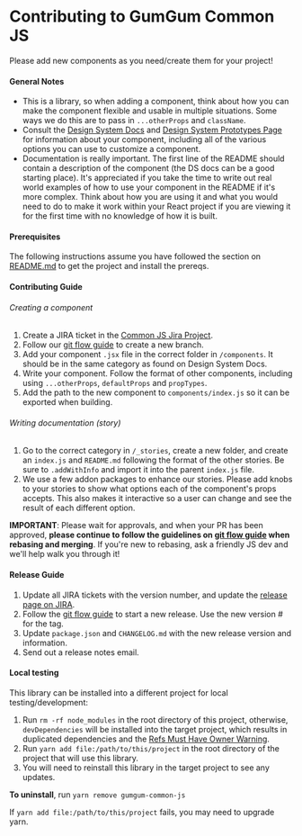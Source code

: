 # Contributing to GumGum Common JS

Please add new components as you need/create them for your project!


#### General Notes
- This is a library, so when adding a component, think about how you can make the component flexible and usable in multiple situations. Some ways we do this are to pass in `...otherProps` and `className`.
- Consult the [Design System Docs](https://ds.gumgum.com/stable/css) and [Design System Prototypes Page](https://ds.gumgum.com/stable) for information about your component, including all of the various options you can use to customize a component.
- Documentation is really important. The first line of the README should contain a description of the component (the DS docs can be a good starting place). It's appreciated if you take the time to write out real world examples of how to use your component in the README if it's more complex. Think about how you are using it and what you would need to do to make it work within your React project if you are viewing it for the first time with no knowledge of how it is built.


#### Prerequisites
The following instructions assume you have followed the section on [README.md](README.md) to get the project and install the prereqs.


#### Contributing Guide
###### Creating a component
1. Create a JIRA ticket in the [Common JS Jira Project](https://gumgum.jira.com/projects/CJL?selectedItem=com.atlassian.jira.jira-projects-plugin%3Arelease-page&status=all).
2. Follow our [git flow guide](https://gumgum.jira.com/wiki/pages/viewpage.action?pageId=138248293) to create a new branch.
3. Add your component `.jsx` file in the correct folder in `/components`. It should be in the same category as found on Design System Docs.
4. Write your component. Follow the format of other components, including using `...otherProps`, `defaultProps` and `propTypes`.
5. Add the path to the new component to `components/index.js` so it can be exported when building.

###### Writing documentation (story)
1. Go to the correct category in `/_stories`, create a new folder, and create an `index.js` and `README.md` following the format of the other stories. Be sure to `.addWithInfo` and import it into the parent `index.js` file.
2. We use a few addon packages to enhance our stories. Please add knobs to your stories to show what options each of the component's props accepts. This also makes it interactive so a user can change and see the result of each different option.

**IMPORTANT**: Please wait for approvals, and when your PR has been approved, **please continue to follow the guidelines on [git flow guide](https://gumgum.jira.com/wiki/pages/viewpage.action?pageId=138248293) when rebasing and merging**. If you're new to rebasing, ask a friendly JS dev and we'll help walk you through it!


#### Release Guide
1. Update all JIRA tickets with the version number, and update the [release page on JIRA](https://gumgum.jira.com/projects/CJL).
2. Follow the [git flow guide](https://gumgum.jira.com/wiki/pages/viewpage.action?pageId=138248293) to start a new release. Use the new version # for the tag.
3. Update `package.json` and `CHANGELOG.md` with the new release version and information.
4. Send out a release notes email.


#### Local testing
This library can be installed into a different project for local testing/development:

1. Run `rm -rf node_modules` in the root directory of this project, otherwise, `devDependencies` will be installed into the target project, which results in duplicated dependencies and the [Refs Must Have Owner Warning](https://facebook.github.io/react/warnings/refs-must-have-owner.html).
2. Run `yarn add file:/path/to/this/project` in the root directory of the project that will use this library.
3. You will need to reinstall this library in the target project to see any updates.

**To uninstall**, run `yarn remove gumgum-common-js`

If `yarn add file:/path/to/this/project` fails, you may need to upgrade yarn.
